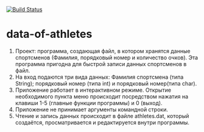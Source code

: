 [![Build Status](https://travis-ci.com/aksssineD/data-of-athletes.svg?branch=main)](https://travis-ci.com/aksssineD/data-of-athletes)
# data-of-athletes
1)	Проект: программа, создающая файл, в котором хранятся данные спортсменов (Фамилия, порядковый номер и количество очков). Эта программа пригодна для быстрой записи данных спортсменов в файл.
2)	На вход подаются три вида данных: Фамилия спортсмена (типа String); порядковый номер (типа int) и порядковый номер(типа char).
3)	Приложение работает в интерактивном режиме. Открытие необходимого пункта меню происходит посредством нажатия на клавиши 1-5 (главные функции программы) и 0 (выход).
4)	Приложение не принимает аргументы командной строки.
5)	Чтение и запись данных происходит в файле athletes.dat, который создаётся, просматривается и редактируется внутри программы.
